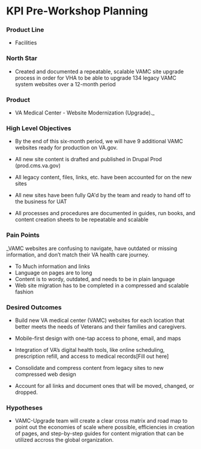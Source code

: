 # KPI Pre-Workshop Planning

### Product Line
- Facilities

### North Star
- Created and documented a repeatable, scalable VAMC site upgrade process in order for VHA to be able to upgrade 134 legacy VAMC system websites over a 12-month period


### Product
- VA Medical Center - Website Modernization (Upgrade)._


### High Level Objectives
- By the end of this six-month period, we will have 9 additional VAMC websites ready for production on VA.gov.


- All new site content is drafted and published in Drupal Prod (prod.cms.va.gov)
- All legacy content, files, links, etc. have been accounted for on the new sites
- All new sites have been fully QA'd by the team and ready to hand off to the business for UAT
- All processes and procedures are documented in guides, run books, and content creation sheets to be repeatable and scalable

### Pain Points
_VAMC websites are confusing to navigate, have outdated or missing information, and don’t match their VA health care journey.

- To Much information and links
- Language on pages are to long
- Content is to wordy, outdated, and needs to be in plain language
- Web site migration has to be completed in a compressed and scalable fashion

### Desired Outcomes
- Build new VA medical center (VAMC) websites for each location that better meets the needs of Veterans and their families and caregivers.

- Mobile-first design with one-tap access to phone, email, and maps
- Integration of VA’s digital health tools, like online scheduling, prescription refill, and access to medical records[Fill out here]
- Consolidate and compress content from legacy sites to new compressed web design
- Account for all links and document ones that will be moved, changed, or dropped.

### Hypotheses
- VAMC-Upgrade team will create a clear cross matrix and road map to point out the economies of scale where possible, efficiencies in creation of pages, and step-by-step guides for content migration that can be utilized accross the global organization.
